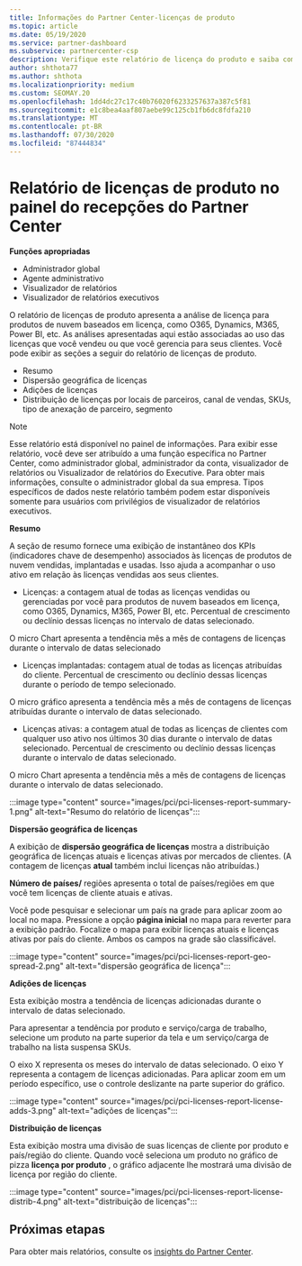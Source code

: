 ```yaml
---
title: Informações do Partner Center-licenças de produto
ms.topic: article
ms.date: 05/19/2020
ms.service: partner-dashboard
ms.subservice: partnercenter-csp
description: Verifique este relatório de licença do produto e saiba como melhorar com os produtos de nuvem baseados em licença que você vende ou gerencia para seus clientes.
author: shthota77
ms.author: shthota
ms.localizationpriority: medium
ms.custom: SEOMAY.20
ms.openlocfilehash: 1dd4dc27c17c40b76020f6233257637a387c5f81
ms.sourcegitcommit: e1c8bea4aaf807aebe99c125cb1fb6dc8fdfa210
ms.translationtype: MT
ms.contentlocale: pt-BR
ms.lasthandoff: 07/30/2020
ms.locfileid: "87444834"
---
```

# <a name="product-licenses-report-in-the-partner-center-insights-dashboard"></a>Relatório de licenças de produto no painel do recepções do Partner Center

**Funções apropriadas**
- Administrador global
- Agente administrativo
- Visualizador de relatórios
- Visualizador de relatórios executivos

O relatório de licenças de produto apresenta a análise de licença para produtos de nuvem baseados em licença, como O365, Dynamics, M365, Power BI, etc. As análises apresentadas aqui estão associadas ao uso das licenças que você vendeu ou que você gerencia para seus clientes. Você pode exibir as seções a seguir do relatório de licenças de produto.

- Resumo
- Dispersão geográfica de licenças
- Adições de licenças
- Distribuição de licenças por locais de parceiros, canal de vendas, SKUs, tipo de anexação de parceiro, segmento

 > [!NOTE]
 > Esse relatório está disponível no painel de informações. Para exibir esse relatório, você deve ser atribuído a uma função específica no Partner Center, como administrador global, administrador da conta, visualizador de relatórios ou Visualizador de relatórios do Executive. Para obter mais informações, consulte o administrador global da sua empresa. Tipos específicos de dados neste relatório também podem estar disponíveis somente para usuários com privilégios de visualizador de relatórios executivos.

**Resumo**

A seção de resumo fornece uma exibição de instantâneo dos KPIs (indicadores chave de desempenho) associados às licenças de produtos de nuvem vendidas, implantadas e usadas. Isso ajuda a acompanhar o uso ativo em relação às licenças vendidas aos seus clientes.

- Licenças: a contagem atual de todas as licenças vendidas ou gerenciadas por você para produtos de nuvem baseados em licença, como O365, Dynamics, M365, Power BI, etc. Percentual de crescimento ou declínio dessas licenças no intervalo de datas selecionado.

O micro Chart apresenta a tendência mês a mês de contagens de licenças durante o intervalo de datas selecionado

- Licenças implantadas: contagem atual de todas as licenças atribuídas do cliente.
Percentual de crescimento ou declínio dessas licenças durante o período de tempo selecionado.

O micro gráfico apresenta a tendência mês a mês de contagens de licenças atribuídas durante o intervalo de datas selecionado.

- Licenças ativas: a contagem atual de todas as licenças de clientes com qualquer uso ativo nos últimos 30 dias durante o intervalo de datas selecionado.
Percentual de crescimento ou declínio dessas licenças durante o intervalo de datas selecionado.

O micro Chart apresenta a tendência mês a mês de contagens de licenças durante o intervalo de datas selecionado.

:::image type="content" source="images/pci/pci-licenses-report-summary-1.png" alt-text="Resumo do relatório de licenças":::

**Dispersão geográfica de licenças**

A exibição de **dispersão geográfica de licenças** mostra a distribuição geográfica de licenças atuais e licenças ativas por mercados de clientes. (A contagem de licenças **atual** também inclui licenças não atribuídas.)

**Número de países/** regiões apresenta o total de países/regiões em que você tem licenças de cliente atuais e ativas.

Você pode pesquisar e selecionar um país na grade para aplicar zoom ao local no mapa. Pressione a opção **página inicial** no mapa para reverter para a exibição padrão. Focalize o mapa para exibir licenças atuais e licenças ativas por país do cliente. Ambos os campos na grade são classificável.

:::image type="content" source="images/pci/pci-licenses-report-geo-spread-2.png" alt-text="dispersão geográfica de licença":::

**Adições de licenças**

Esta exibição mostra a tendência de licenças adicionadas durante o intervalo de datas selecionado. 

Para apresentar a tendência por produto e serviço/carga de trabalho, selecione um produto na parte superior da tela e um serviço/carga de trabalho na lista suspensa SKUs.

O eixo X representa os meses do intervalo de datas selecionado. O eixo Y representa a contagem de licenças adicionadas. Para aplicar zoom em um período específico, use o controle deslizante na parte superior do gráfico.

:::image type="content" source="images/pci/pci-licenses-report-license-adds-3.png" alt-text="adições de licenças":::

**Distribuição de licenças**

Esta exibição mostra uma divisão de suas licenças de cliente por produto e país/região do cliente. Quando você seleciona um produto no gráfico de pizza **licença por produto** , o gráfico adjacente lhe mostrará uma divisão de licença por região do cliente.

:::image type="content" source="images/pci/pci-licenses-report-license-distrib-4.png" alt-text="distribuição de licenças":::

## <a name="next-steps"></a>Próximas etapas

Para obter mais relatórios, consulte os [insights do Partner Center](partner-center-insights.md).
